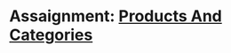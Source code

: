# Assaignment: <a href="https://login.codingdojo.africa/m/613/14008/105748">Products And Categories</a>